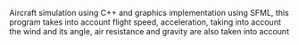 Aircraft simulation using C++ and graphics implementation using SFML, this program takes into account flight speed, acceleration, 
taking into account the wind and its angle, air resistance and gravity are also taken into account
